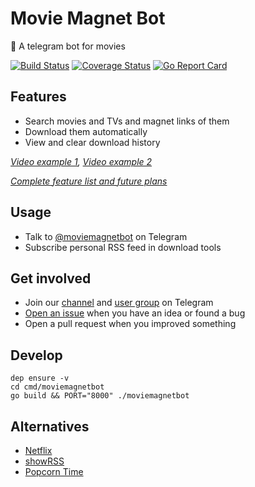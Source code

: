 # Movie Magnet Bot

🤖 A telegram bot for movies

[![Build Status](https://travis-ci.org/magunetto/moviemagnetbot.svg)](https://travis-ci.org/magunetto/moviemagnetbot)
[![Coverage Status](https://coveralls.io/repos/github/magunetto/moviemagnetbot/badge.svg?branch=master)](https://coveralls.io/github/magunetto/moviemagnetbot?branch=master)
[![Go Report Card](https://goreportcard.com/badge/github.com/magunetto/moviemagnetbot)](https://goreportcard.com/report/github.com/magunetto/moviemagnetbot)

## Features

- Search movies and TVs and magnet links of them
- Download them automatically
- View and clear download history

*[Video example 1](https://t.me/moviemagnet/6), [Video example 2](https://t.me/moviemagnet/7)*

*[Complete feature list and future plans](https://github.com/magunetto/moviemagnetbot/wiki/Features)*

## Usage

- Talk to [@moviemagnetbot](https://t.me/moviemagnetbot) on Telegram
- Subscribe personal RSS feed in download tools

## Get involved

- Join our [channel](https://t.me/moviemagnet) and [user group](https://t.me/moviemagnetusers) on Telegram
- [Open an issue](https://github.com/magunetto/moviemagnetbot/issues/new/choose) when you have an idea or found a bug
- Open a pull request when you improved something

## Develop

    dep ensure -v
    cd cmd/moviemagnetbot
    go build && PORT="8000" ./moviemagnetbot

## Alternatives

- [Netflix](https://www.netflix.com/)
- [showRSS](https://showrss.info/)
- [Popcorn Time](https://popcorn-time.to/)
